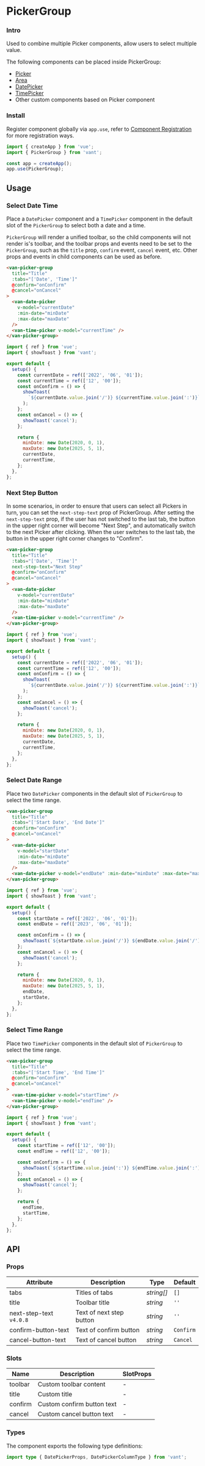 # PickerGroup

### Intro

Used to combine multiple Picker components, allow users to select multiple value.

The following components can be placed inside PickerGroup:

- [Picker](#/en-US/picker)
- [Area](#/en-US/area)
- [DatePicker](#/en-US/date-picker)
- [TimePicker](#/en-US/time-picker)
- Other custom components based on Picker component

### Install

Register component globally via `app.use`, refer to [Component Registration](#/en-US/advanced-usage#zu-jian-zhu-ce) for more registration ways.

```js
import { createApp } from 'vue';
import { PickerGroup } from 'vant';

const app = createApp();
app.use(PickerGroup);
```

## Usage

### Select Date Time

Place a `DatePicker` component and a `TimePicker` component in the default slot of the `PickerGroup` to select both a date and a time.

`PickerGroup` will render a unified toolbar, so the child components will not render is's toolbar, and the toolbar props and events need to be set to the `PickerGroup`, such as the `title` prop, `confirm` event, `cancel` event, etc. Other props and events in child components can be used as before.

```html
<van-picker-group
  title="Title"
  :tabs="['Date', 'Time']"
  @confirm="onConfirm"
  @cancel="onCancel"
>
  <van-date-picker
    v-model="currentDate"
    :min-date="minDate"
    :max-date="maxDate"
  />
  <van-time-picker v-model="currentTime" />
</van-picker-group>
```

```js
import { ref } from 'vue';
import { showToast } from 'vant';

export default {
  setup() {
    const currentDate = ref(['2022', '06', '01']);
    const currentTime = ref(['12', '00']);
    const onConfirm = () => {
      showToast(
        `${currentDate.value.join('/')} ${currentTime.value.join(':')}`
      );
    };
    const onCancel = () => {
      showToast('cancel');
    };

    return {
      minDate: new Date(2020, 0, 1),
      maxDate: new Date(2025, 5, 1),
      currentDate,
      currentTime,
    };
  },
};
```

### Next Step Button

In some scenarios, in order to ensure that users can select all Pickers in turn, you can set the `next-step-text` prop of PickerGroup. After setting the `next-step-text` prop, if the user has not switched to the last tab, the button in the upper right corner will become "Next Step", and automatically switch to the next Picker after clicking. When the user switches to the last tab, the button in the upper right corner changes to "Confirm".

```html
<van-picker-group
  title="Title"
  :tabs="['Date', 'Time']"
  next-step-text="Next Step"
  @confirm="onConfirm"
  @cancel="onCancel"
>
  <van-date-picker
    v-model="currentDate"
    :min-date="minDate"
    :max-date="maxDate"
  />
  <van-time-picker v-model="currentTime" />
</van-picker-group>
```

```js
import { ref } from 'vue';
import { showToast } from 'vant';

export default {
  setup() {
    const currentDate = ref(['2022', '06', '01']);
    const currentTime = ref(['12', '00']);
    const onConfirm = () => {
      showToast(
        `${currentDate.value.join('/')} ${currentTime.value.join(':')}`
      );
    };
    const onCancel = () => {
      showToast('cancel');
    };

    return {
      minDate: new Date(2020, 0, 1),
      maxDate: new Date(2025, 5, 1),
      currentDate,
      currentTime,
    };
  },
};
```

### Select Date Range

Place two `DatePicker` components in the default slot of `PickerGroup` to select the time range.

```html
<van-picker-group
  title="Title"
  :tabs="['Start Date', 'End Date']"
  @confirm="onConfirm"
  @cancel="onCancel"
>
  <van-date-picker
    v-model="startDate"
    :min-date="minDate"
    :max-date="maxDate"
  />
  <van-date-picker v-model="endDate" :min-date="minDate" :max-date="maxDate" />
</van-picker-group>
```

```js
import { ref } from 'vue';
import { showToast } from 'vant';

export default {
  setup() {
    const startDate = ref(['2022', '06', '01']);
    const endDate = ref(['2023', '06', '01']);

    const onConfirm = () => {
      showToast(`${startDate.value.join('/')} ${endDate.value.join('/')}`);
    };
    const onCancel = () => {
      showToast('cancel');
    };

    return {
      minDate: new Date(2020, 0, 1),
      maxDate: new Date(2025, 5, 1),
      endDate,
      startDate,
    };
  },
};
```

### Select Time Range

Place two `TimePicker` components in the default slot of `PickerGroup` to select the time range.

```html
<van-picker-group
  title="Title"
  :tabs="['Start Time', 'End Time']"
  @confirm="onConfirm"
  @cancel="onCancel"
>
  <van-time-picker v-model="startTime" />
  <van-time-picker v-model="endTime" />
</van-picker-group>
```

```js
import { ref } from 'vue';
import { showToast } from 'vant';

export default {
  setup() {
    const startTime = ref(['12', '00']);
    const endTime = ref(['12', '00']);

    const onConfirm = () => {
      showToast(`${startTime.value.join(':')} ${endTime.value.join(':')}`);
    };
    const onCancel = () => {
      showToast('cancel');
    };

    return {
      endTime,
      startTime,
    };
  },
};
```

## API

### Props

| Attribute               | Description              | Type       | Default   |
| ----------------------- | ------------------------ | ---------- | --------- |
| tabs                    | Titles of tabs           | _string[]_ | `[]`      |
| title                   | Toolbar title            | _string_   | `''`      |
| next-step-text `v4.0.8` | Text of next step button | _string_   | `''`      |
| confirm-button-text     | Text of confirm button   | _string_   | `Confirm` |
| cancel-button-text      | Text of cancel button    | _string_   | `Cancel`  |

### Slots

| Name    | Description                | SlotProps |
| ------- | -------------------------- | --------- |
| toolbar | Custom toolbar content     | -         |
| title   | Custom title               | -         |
| confirm | Custom confirm button text | -         |
| cancel  | Custom cancel button text  | -         |

### Types

The component exports the following type definitions:

```ts
import type { DatePickerProps, DatePickerColumnType } from 'vant';
```
